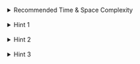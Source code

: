 <br>
<details class="hint-accordion">  
    <summary>Recommended Time & Space Complexity</summary>
    <p>
    You should aim for a solution with <code>O((n^2)logn)</code> time and <code>O(n^2)</code> space, where <code>n</code> is the number of rows or columns of the square matrix.
    </p>
</details>

<br>
<details class="hint-accordion">  
    <summary>Hint 1</summary>
    <p>
    Think of this problem as a graph where each cell represents a node. You can move from one cell to its adjacent cell if the time is greater than or equal to the adjacent cell's elevation. Note that swimming does not cost time, but you may need to wait at a cell for the time to reach the required elevation. What do you notice about the path from <code>(0, 0)</code> to <code>(n - 1, n - 1)</code>? Perhaps a greedy approach would be useful here.
    </p>
</details>

<br>
<details class="hint-accordion">  
    <summary>Hint 2</summary>
    <p>
    We can observe that the maximum elevation value along the path determines the time taken for that path. Therefore, we need to find the path where the maximum elevation is minimized. Can you think of an algorithm to find such a path from the source <code>(0, 0)</code> to the destination <code>(n - 1, n - 1)</code>? Perhaps a shortest path algorithm could be useful here.
    </p>
</details>

<br>
<details class="hint-accordion">  
    <summary>Hint 3</summary>
    <p>
    We can use Dijkstra's algorithm. We initialize a Min-heap and a matrix with infinity. We run the algorithm starting from the source <code>(0, 0)</code>, and we track the maximum elevation encountered along the paths. This maximum elevation is used as the key for comparison in Dijkstra's algorithm. If we encounter the destination <code>(n - 1, n - 1)</code>, we return the maximum elevation of the path that reached the destination.  
    </p>
</details>
